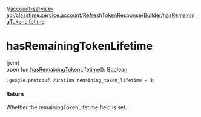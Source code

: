 //[account-service-api](../../../../index.md)/[classtime.service.account](../../index.md)/[RefreshTokenResponse](../index.md)/[Builder](index.md)/[hasRemainingTokenLifetime](has-remaining-token-lifetime.md)

# hasRemainingTokenLifetime

[jvm]\
open fun [hasRemainingTokenLifetime](has-remaining-token-lifetime.md)(): [Boolean](https://kotlinlang.org/api/latest/jvm/stdlib/kotlin/-boolean/index.html)

`.google.protobuf.Duration remaining_token_lifetime = 3;`

#### Return

Whether the remainingTokenLifetime field is set.

